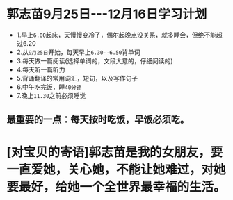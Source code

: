 # 郭志苗9月25日---12月16日学习计划
* 1.早上`6.00`起床，天慢慢变冷了，偶尔起晚点没关系，就多睡会，但绝不能超过6.20
* 2.从`9月25日`开始，每天早上`6.30--6.50`背单词
* 3.每天做一篇阅读(选择单词的，文段大意的，仔细阅读的)
* 4.每天听一篇听力
* 5.背诵翻译的常用词汇，短句，以及写作句子
* 6.中午吃完饭，睡`40分钟`
* 7.晚上`11.30`之前必须睡觉
## 最重要的一点：每天按时吃饭，早饭必须吃。
# [对宝贝的寄语]郭志苗是我的女朋友，要一直爱她，关心她，不能让她难过，对她要最好，给她一个全世界最幸福的生活。
